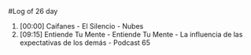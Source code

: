 #Log of 26 day

1. [00:00] Caifanes - El Silencio - Nubes
1. [09:15] Entiende Tu Mente - Entiende Tu Mente - La influencia de las expectativas de los demás - Podcast 65
